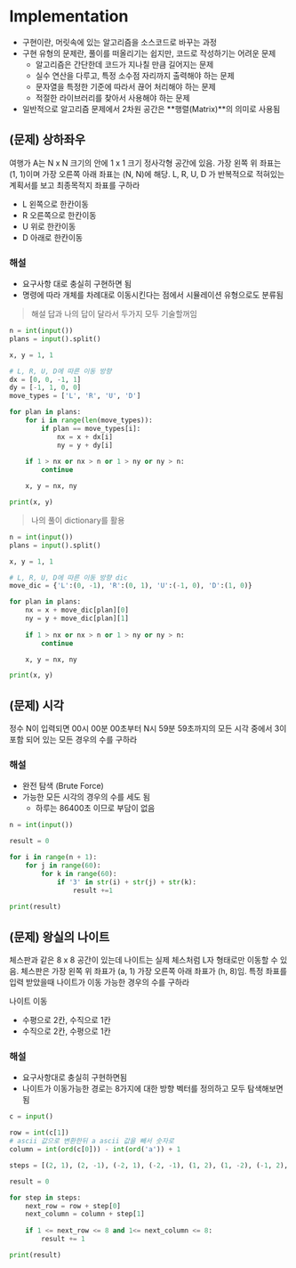 # Implementation

- 구현이란, 머릿속에 있는 알고리즘을 소스코드로 바꾸는 과정
- 구현 유형의 문제란, 풀이를 떠올리기는 쉽지만, 코드로 작성하기는 어려운 문제
  - 알고리즘은 간단한데 코드가 지나칠 만큼 길어지는 문제
  - 실수 연산을 다루고, 특정 소수점 자리까지 출력해야 하는 문제
  - 문자열을 특정한 기준에 따라서 끊어 처리해야 하는 문제
  - 적절한 라이브러리를 찾아서 사용해야 하는 문제
- 일반적으로 알고리즘 문제에서 2차원 공간은 **행렬(Matrix)**의 의미로 사용됨

## (문제) 상하좌우
여행가 A는 N x N 크기의 안에 1 x 1 크기 정사각형 공간에 있음. 가장 왼쪽 위 좌표는 (1, 1)이며 가장 오른쪽 아래 좌표는 (N, N)에 해당. L, R, U, D 가 반복적으로 적혀있는 계획서를 보고 최종목적지 좌표를 구하라
- L 왼쪽으로 한칸이동
- R 오른쪽으로 한칸이동
- U 위로 한칸이동
- D 아래로 한칸이동 

### 해설

- 요구사항 대로 충실히 구현하면 됨
- 명령에 따라 개체를 차례대로 이동시킨다는 점에서 시뮬레이션 유형으로도 분류됨

> 해설 답과 나의 답이 달라서 두가지 모두 기술할꺼임

```python
n = int(input())
plans = input().split()

x, y = 1, 1

# L, R, U, D에 따른 이동 방향
dx = [0, 0, -1, 1]
dy = [-1, 1, 0, 0]
move_types = ['L', 'R', 'U', 'D']

for plan in plans:
    for i in range(len(move_types)):
        if plan == move_types[i]:
            nx = x + dx[i]
            ny = y + dy[i]
    
    if 1 > nx or nx > n or 1 > ny or ny > n:
        continue

    x, y = nx, ny

print(x, y)
```

> 나의 풀이 dictionary를 활용
```python
n = int(input())
plans = input().split()

x, y = 1, 1

# L, R, U, D에 따른 이동 방향 dic
move_dic = {'L':(0, -1), 'R':(0, 1), 'U':(-1, 0), 'D':(1, 0)}

for plan in plans:
    nx = x + move_dic[plan][0]
    ny = y + move_dic[plan][1]
    
    if 1 > nx or nx > n or 1 > ny or ny > n:
        continue

    x, y = nx, ny

print(x, y)
```

## (문제) 시각

정수 N이 입력되면 00시 00분 00초부터 N시 59분 59초까지의 모든 시각 중에서 3이 포함 되어 있는 모든 경우의 수를 구하라

### 해설

- 완전 탐색 (Brute Force)
- 가능한 모든 시각의 경우의 수를 세도 됨
  - 하루는 86400초 이므로 부담이 없음

```python
n = int(input())

result = 0

for i in range(n + 1):
    for j in range(60):
        for k in range(60):
            if '3' in str(i) + str(j) + str(k):
                result +=1
                
print(result)
```

## (문제) 왕실의 나이트

체스판과 같은 8 x 8 공간이 있는데 나이트는 실제 체스처럼 L자 형태로만 이동할 수 있음. 체스판은 가장 왼쪽 위 좌표가 (a, 1) 가장 오른쪽 아래 좌표가 (h, 8)임.
특정 좌표를 입력 받았을때 나이트가 이동 가능한 경우의 수를 구하라

나이트 이동
- 수평으로 2칸, 수직으로 1칸
- 수직으로 2칸, 수평으로 1칸

### 해설 

- 요구사항대로 충실히 구현하면됨
- 나이트가 이동가능한 경로는 8가지에 대한 방향 벡터를 정의하고 모두 탐색해보면됨

```python
c = input()

row = int(c[1])
# ascii 값으로 변환한뒤 a ascii 값을 빼서 숫자로 
column = int(ord(c[0])) - int(ord('a')) + 1

steps = [(2, 1), (2, -1), (-2, 1), (-2, -1), (1, 2), (1, -2), (-1, 2), (-1, -2)]

result = 0

for step in steps:
    next_row = row + step[0]
    next_column = column + step[1]
    
    if 1 <= next_row <= 8 and 1<= next_column <= 8:
        result += 1

print(result)
```